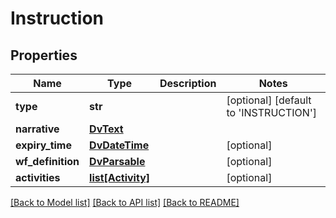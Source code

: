# Instruction

## Properties
Name | Type | Description | Notes
------------ | ------------- | ------------- | -------------
**type** | **str** |  | [optional] [default to 'INSTRUCTION']
**narrative** | [**DvText**](DvText.md) |  | 
**expiry_time** | [**DvDateTime**](DvDateTime.md) |  | [optional] 
**wf_definition** | [**DvParsable**](DvParsable.md) |  | [optional] 
**activities** | [**list[Activity]**](Activity.md) |  | [optional] 

[[Back to Model list]](../README.md#documentation-for-models) [[Back to API list]](../README.md#documentation-for-api-endpoints) [[Back to README]](../README.md)

